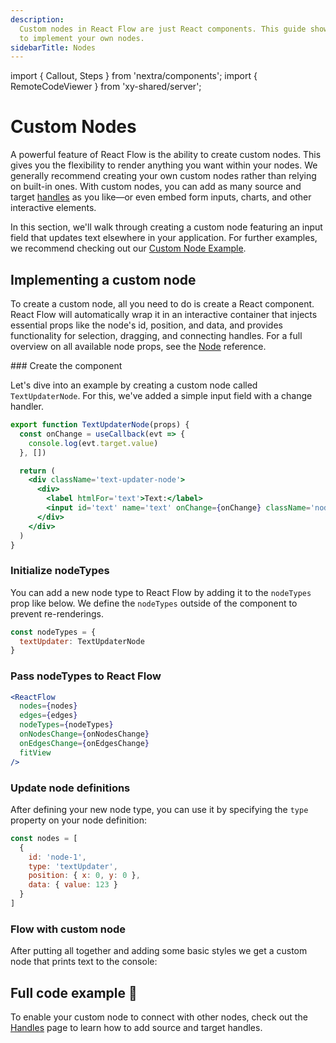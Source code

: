 ```yaml
---
description:
  Custom nodes in React Flow are just React components. This guide shows you how
  to implement your own nodes.
sidebarTitle: Nodes
---
```


import { Callout, Steps } from 'nextra/components'; import { RemoteCodeViewer }
from 'xy-shared/server';

# Custom Nodes

A powerful feature of React Flow is the ability to create custom nodes. This
gives you the flexibility to render anything you want within your nodes. We
generally recommend creating your own custom nodes rather than relying on
built-in ones. With custom nodes, you can add as many source and target
[handles](/learn/customization/handles) as you like—or even embed form inputs,
charts, and other interactive elements.

In this section, we'll walk through creating a custom node featuring an input
field that updates text elsewhere in your application. For further examples, we
recommend checking out our [Custom Node Example](/examples/nodes/custom-node).

## Implementing a custom node

To create a custom node, all you need to do is create a React component. React
Flow will automatically wrap it in an interactive container that injects
essential props like the node's id, position, and data, and provides
functionality for selection, dragging, and connecting handles. For a full
overview on all available node props, see the
[Node](/api-reference/types/node-props) reference.

<Steps>
### Create the component

Let's dive into an example by creating a custom node called `TextUpdaterNode`.
For this, we've added a simple input field with a change handler.

```jsx
export function TextUpdaterNode(props) {
  const onChange = useCallback(evt => {
    console.log(evt.target.value)
  }, [])

  return (
    <div className='text-updater-node'>
      <div>
        <label htmlFor='text'>Text:</label>
        <input id='text' name='text' onChange={onChange} className='nodrag' />
      </div>
    </div>
  )
}
```

### Initialize nodeTypes

You can add a new node type to React Flow by adding it to the `nodeTypes` prop
like below. We define the `nodeTypes` outside of the component to prevent
re-renderings.

```jsx
const nodeTypes = {
  textUpdater: TextUpdaterNode
}
```

### Pass nodeTypes to React Flow

```jsx {4}
<ReactFlow
  nodes={nodes}
  edges={edges}
  nodeTypes={nodeTypes}
  onNodesChange={onNodesChange}
  onEdgesChange={onEdgesChange}
  fitView
/>
```

### Update node definitions

After defining your new node type, you can use it by specifying the `type`
property on your node definition:

```jsx {4}
const nodes = [
  {
    id: 'node-1',
    type: 'textUpdater',
    position: { x: 0, y: 0 },
    data: { value: 123 }
  }
]
```

### Flow with custom node

After putting all together and adding some basic styles we get a custom node
that prints text to the console:

<RemoteCodeViewer aspectRatio="4" route="learn/custom-node" framework="react" />

</Steps>

## Full code example 🏁

<RemoteCodeViewer route="learn/custom-node" framework="react" />

To enable your custom node to connect with other nodes, check out the
[Handles](/learn/customization/handles) page to learn how to add source and
target handles.
